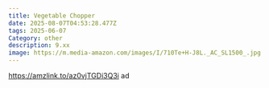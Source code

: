 ```yaml
---
title: Vegetable Chopper
date: 2025-08-07T04:53:28.477Z
tags: 2025-06-07
Category: other
description: 9.xx
image: https://m.media-amazon.com/images/I/710Te+H-J8L._AC_SL1500_.jpg
---
```

https://amzlink.to/az0vjTGDi3Q3i ad